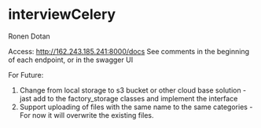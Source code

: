 # interviewCelery

Ronen Dotan

Access:
http://162.243.185.241:8000/docs
See comments in the beginning of each endpoint, or in the swagger UI

For Future:
1. Change from local storage to s3 bucket or other cloud base solution - jast add to the factory_storage classes and implement the interface
2. Support uploading of files with the same name to the same categories - For now it will overwrite the existing files.
